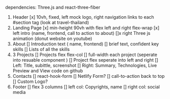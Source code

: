 dependencies: Three.js and react-three-fiber

1. Header 
[x] 10vh, fixed, left mock logo, right navigation links to each #section tag (look at travel-thailand)
2. Landing Page
[x] min-height 90vh with flex left and right flex-wrap
[x] left intro (name, frontend, call to action to about)
[]x right Three js animation (donut website on youtube)
3. About
[] Introduction text ( name, frontend)
[] brief text, confident key skills
[] Lists of all the skills
4. 3 Projects
[] Projects flex flex-col
[] full-width each project (seperate into resuable component )
[] Project flex seperate into left and right
[] Left: Title, subittle, screenshot
[] Right: Summary, Technologies, Live Preview and View code on github
5. Contacts
[] react-hook-form
[] Netlify Form? 
[] call-to-action back to top
[] Custom Logo?
6. Footer
[] flex 3 columns
[] left col: Copyrights, name
[] right col: social media